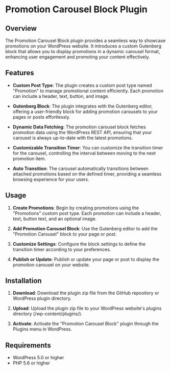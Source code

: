 # Promotion Carousel Block Plugin

## Overview

The Promotion Carousel Block plugin provides a seamless way to showcase promotions on your WordPress website. It introduces a custom Gutenberg block that allows you to display promotions in a dynamic carousel format, enhancing user engagement and promoting your content effectively.

## Features

- **Custom Post Type**: The plugin creates a custom post type named "Promotion" to manage promotional content efficiently. Each promotion can include a header, text, button, and image.

- **Gutenberg Block**: The plugin integrates with the Gutenberg editor, offering a user-friendly block for adding promotion carousels to your pages or posts effortlessly.

- **Dynamic Data Fetching**: The promotion carousel block fetches promotion data using the WordPress REST API, ensuring that your carousel is always up-to-date with the latest promotions.

- **Customizable Transition Timer**: You can customize the transition timer for the carousel, controlling the interval between moving to the next promotion item.

- **Auto Transition**: The carousel automatically transitions between attached promotions based on the defined timer, providing a seamless browsing experience for your users.

## Usage

1. **Create Promotions**: Begin by creating promotions using the "Promotions" custom post type. Each promotion can include a header, text, button text, and an optional image.

2. **Add Promotion Carousel Block**: Use the Gutenberg editor to add the "Promotion Carousel" block to your page or post.

3. **Customize Settings**: Configure the block settings to define the transition timer according to your preferences.

4. **Publish or Update**: Publish or update your page or post to display the promotion carousel on your website.

## Installation

1. **Download**: Download the plugin zip file from the GitHub repository or WordPress plugin directory.

2. **Upload**: Upload the plugin zip file to your WordPress website's plugins directory (/wp-content/plugins/).

3. **Activate**: Activate the "Promotion Carousel Block" plugin through the Plugins menu in WordPress.

## Requirements

- WordPress 5.0 or higher
- PHP 5.6 or higher
